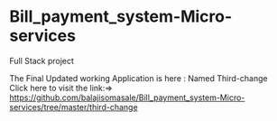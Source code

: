 # Bill_payment_system-Micro-services
Full Stack project

The Final Updated working Application is here : Named Third-change <br>
Click here to visit the link:=> https://github.com/balajisomasale/Bill_payment_system-Micro-services/tree/master/third-change

